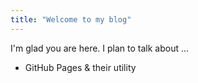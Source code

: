 ```yaml
---
title: "Welcome to my blog"
---
```


I'm glad you are here. I plan to talk about ...
- GitHub Pages & their utility

